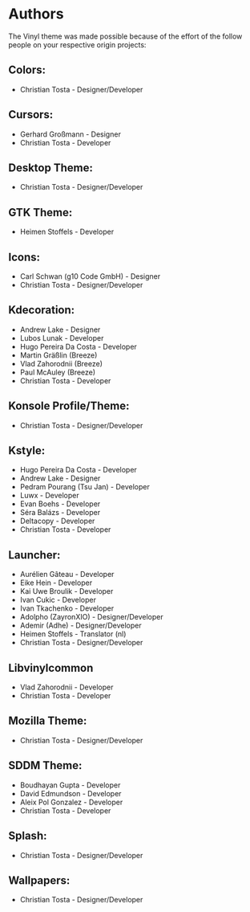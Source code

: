 # Authors

The Vinyl theme was made possible because of the effort of the follow people on
your respective origin projects:

## Colors:
 * Christian Tosta - Designer/Developer

## Cursors:
 * Gerhard Großmann - Designer
 * Christian Tosta - Developer
 
## Desktop Theme:
 * Christian Tosta - Designer/Developer

## GTK Theme:
 * Heimen Stoffels - Developer

## Icons:
 * Carl Schwan (g10 Code GmbH) - Designer
 * Christian Tosta - Designer/Developer

## Kdecoration:
 * Andrew Lake - Designer
 * Lubos Lunak - Developer
 * Hugo Pereira Da Costa - Developer
 * Martin Gräßlin (Breeze)
 * Vlad Zahorodnii (Breeze)
 * Paul McAuley (Breeze)
 * Christian Tosta - Developer

## Konsole Profile/Theme:
 * Christian Tosta - Designer/Developer

## Kstyle:
 * Hugo Pereira Da Costa - Developer
 * Andrew Lake - Designer
 * Pedram Pourang (Tsu Jan) - Developer
 * Luwx - Developer
 * Evan Boehs - Developer
 * Séra Balázs - Developer
 * Deltacopy - Developer
 * Christian Tosta - Developer

## Launcher:
 * Aurélien Gâteau - Developer
 * Eike Hein - Developer
 * Kai Uwe Broulik - Developer
 * Ivan Cukic - Developer
 * Ivan Tkachenko - Developer
 * Adolpho (ZayronXIO) - Designer/Developer
 * Ademir (Adhe) - Designer/Developer
 * Heimen Stoffels - Translator (nl)
 * Christian Tosta - Designer/Developer

## Libvinylcommon
 * Vlad Zahorodnii - Developer
 * Christian Tosta - Developer

## Mozilla Theme:
 * Christian Tosta - Designer/Developer

## SDDM Theme:
 * Boudhayan Gupta - Developer
 * David Edmundson - Developer
 * Aleix Pol Gonzalez - Developer
 * Christian Tosta - Developer

## Splash:
 * Christian Tosta - Designer/Developer

## Wallpapers:
 * Christian Tosta - Designer/Developer
 
